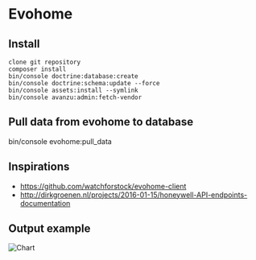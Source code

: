 Evohome
=======

## Install

```
clone git repository
composer install
bin/console doctrine:database:create
bin/console doctrine:schema:update --force
bin/console assets:install --symlink
bin/console avanzu:admin:fetch-vendor
```

## Pull data from evohome to database

bin/console evohome:pull_data

## Inspirations

- https://github.com/watchforstock/evohome-client
- http://dirkgroenen.nl/projects/2016-01-15/honeywell-API-endpoints-documentation

## Output example

![Chart](https://github.com/radoslavius/evohome/master/doc/images/chart.jpg)

